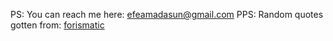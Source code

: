

<blockquote id="quote"></blockquote>
<i id="author"></i>

PS: You can reach me here: [efeamadasun@gmail.com](mailto:efeamadasun@gmail.com)
PPS: Random quotes gotten from: [forismatic](http://forismatic.com/en/)

